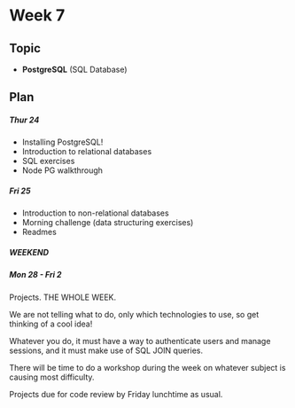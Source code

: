 # Week 7

## Topic

* **PostgreSQL** (SQL Database)

## Plan

##### Thur 24  

* Installing PostgreSQL!
* Introduction to relational databases
* SQL exercises
* Node PG walkthrough

##### Fri 25

* Introduction to non-relational databases
* Morning challenge (data structuring exercises)
* Readmes

##### WEEKEND

##### Mon 28 - Fri 2 

Projects. THE WHOLE WEEK.

We are not telling what to do, only which technologies to use, so get thinking of a cool idea!

Whatever you do, it must have a way to authenticate users and manage sessions, and it must make use of SQL JOIN queries.

There will be time to do a workshop during the week on whatever subject is causing most difficulty.

Projects due for code review by Friday lunchtime as usual.
